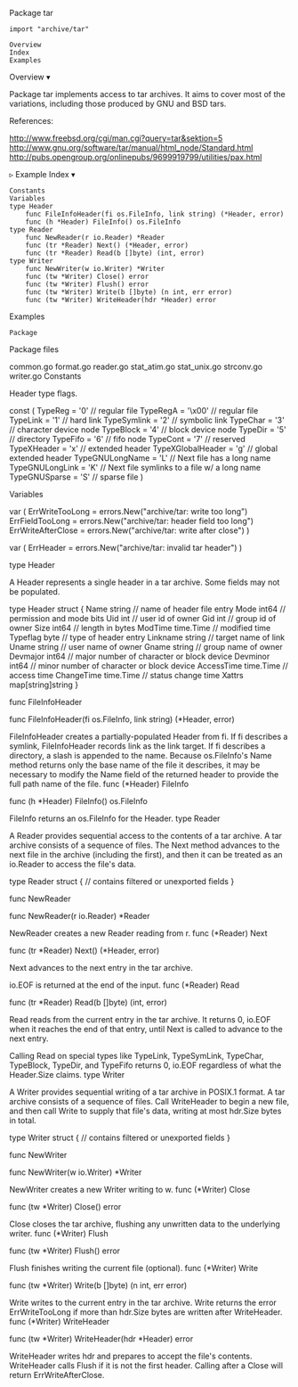 
 Package tar

    import "archive/tar"

    Overview
    Index
    Examples

Overview ▾

Package tar implements access to tar archives. It aims to cover most of the variations, including those produced by GNU and BSD tars.

References:

http://www.freebsd.org/cgi/man.cgi?query=tar&sektion=5
http://www.gnu.org/software/tar/manual/html_node/Standard.html
http://pubs.opengroup.org/onlinepubs/9699919799/utilities/pax.html

▹ Example
Index ▾

    Constants
    Variables
    type Header
        func FileInfoHeader(fi os.FileInfo, link string) (*Header, error)
        func (h *Header) FileInfo() os.FileInfo
    type Reader
        func NewReader(r io.Reader) *Reader
        func (tr *Reader) Next() (*Header, error)
        func (tr *Reader) Read(b []byte) (int, error)
    type Writer
        func NewWriter(w io.Writer) *Writer
        func (tw *Writer) Close() error
        func (tw *Writer) Flush() error
        func (tw *Writer) Write(b []byte) (n int, err error)
        func (tw *Writer) WriteHeader(hdr *Header) error

Examples

    Package

Package files

common.go format.go reader.go stat_atim.go stat_unix.go strconv.go writer.go
Constants

Header type flags.

const (
        TypeReg           = '0'    // regular file
        TypeRegA          = '\x00' // regular file
        TypeLink          = '1'    // hard link
        TypeSymlink       = '2'    // symbolic link
        TypeChar          = '3'    // character device node
        TypeBlock         = '4'    // block device node
        TypeDir           = '5'    // directory
        TypeFifo          = '6'    // fifo node
        TypeCont          = '7'    // reserved
        TypeXHeader       = 'x'    // extended header
        TypeXGlobalHeader = 'g'    // global extended header
        TypeGNULongName   = 'L'    // Next file has a long name
        TypeGNULongLink   = 'K'    // Next file symlinks to a file w/ a long name
        TypeGNUSparse     = 'S'    // sparse file
)

Variables

var (
        ErrWriteTooLong    = errors.New("archive/tar: write too long")
        ErrFieldTooLong    = errors.New("archive/tar: header field too long")
        ErrWriteAfterClose = errors.New("archive/tar: write after close")
)

var (
        ErrHeader = errors.New("archive/tar: invalid tar header")
)

type Header

A Header represents a single header in a tar archive. Some fields may not be populated.

type Header struct {
        Name       string    // name of header file entry
        Mode       int64     // permission and mode bits
        Uid        int       // user id of owner
        Gid        int       // group id of owner
        Size       int64     // length in bytes
        ModTime    time.Time // modified time
        Typeflag   byte      // type of header entry
        Linkname   string    // target name of link
        Uname      string    // user name of owner
        Gname      string    // group name of owner
        Devmajor   int64     // major number of character or block device
        Devminor   int64     // minor number of character or block device
        AccessTime time.Time // access time
        ChangeTime time.Time // status change time
        Xattrs     map[string]string
}

func FileInfoHeader

func FileInfoHeader(fi os.FileInfo, link string) (*Header, error)

FileInfoHeader creates a partially-populated Header from fi. If fi describes a symlink, FileInfoHeader records link as the link target. If fi describes a directory, a slash is appended to the name. Because os.FileInfo's Name method returns only the base name of the file it describes, it may be necessary to modify the Name field of the returned header to provide the full path name of the file.
func (*Header) FileInfo

func (h *Header) FileInfo() os.FileInfo

FileInfo returns an os.FileInfo for the Header.
type Reader

A Reader provides sequential access to the contents of a tar archive. A tar archive consists of a sequence of files. The Next method advances to the next file in the archive (including the first), and then it can be treated as an io.Reader to access the file's data.

type Reader struct {
        // contains filtered or unexported fields
}

func NewReader

func NewReader(r io.Reader) *Reader

NewReader creates a new Reader reading from r.
func (*Reader) Next

func (tr *Reader) Next() (*Header, error)

Next advances to the next entry in the tar archive.

io.EOF is returned at the end of the input.
func (*Reader) Read

func (tr *Reader) Read(b []byte) (int, error)

Read reads from the current entry in the tar archive. It returns 0, io.EOF when it reaches the end of that entry, until Next is called to advance to the next entry.

Calling Read on special types like TypeLink, TypeSymLink, TypeChar, TypeBlock, TypeDir, and TypeFifo returns 0, io.EOF regardless of what the Header.Size claims.
type Writer

A Writer provides sequential writing of a tar archive in POSIX.1 format. A tar archive consists of a sequence of files. Call WriteHeader to begin a new file, and then call Write to supply that file's data, writing at most hdr.Size bytes in total.

type Writer struct {
        // contains filtered or unexported fields
}

func NewWriter

func NewWriter(w io.Writer) *Writer

NewWriter creates a new Writer writing to w.
func (*Writer) Close

func (tw *Writer) Close() error

Close closes the tar archive, flushing any unwritten data to the underlying writer.
func (*Writer) Flush

func (tw *Writer) Flush() error

Flush finishes writing the current file (optional).
func (*Writer) Write

func (tw *Writer) Write(b []byte) (n int, err error)

Write writes to the current entry in the tar archive. Write returns the error ErrWriteTooLong if more than hdr.Size bytes are written after WriteHeader.
func (*Writer) WriteHeader

func (tw *Writer) WriteHeader(hdr *Header) error

WriteHeader writes hdr and prepares to accept the file's contents. WriteHeader calls Flush if it is not the first header. Calling after a Close will return ErrWriteAfterClose. 
